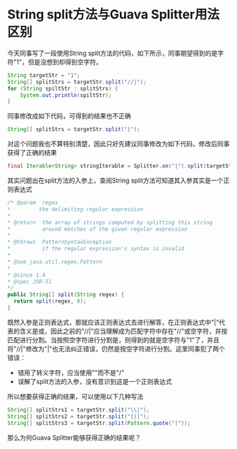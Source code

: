 String split方法与Guava Splitter用法区别
========================================

今天同事写了一段使用String split方法的代码，如下所示，同事期望得到的是字符"1"，但是没想到却得到空字符。
```java
String targetStr = "1";
String[] splitStrs = targetStr.split("//|");
for (String spiltStr : splitStrs) {
    System.out.println(spiltStr);
}
```
同事修改成如下代码，可得到的结果也不正确
```java
String[] splitStrs = targetStr.split("|");
```
对这个问题我也不算特别清楚，因此只好先建议同事修改为如下代码，修改后同事获得了正确的结果
```java
final Iterable<String> stringIterable = Splitter.on("|").split(targetStr);
```
其实问题出在split方法的入参上，查阅String split方法可知道其入参其实是一个正则表达式
```java
/* @param  regex
*         the delimiting regular expression
*
* @return  the array of strings computed by splitting this string
*          around matches of the given regular expression
*
* @throws  PatternSyntaxException
*          if the regular expression's syntax is invalid
*
* @see java.util.regex.Pattern
*
* @since 1.4
* @spec JSR-51
*/
public String[] split(String regex) {
  return split(regex, 0);
}
```
既然入参是正则表达式，那就应该正则表达式去进行解答，在正则表达式中"|"代表的含义是或，因此之前的"//|"应当理解成为匹配字符中存在"//"或空字符，并按匹配进行分割。当按照空字符进行分割是，则得到的就是空字符与"1"了，并且将"//|"修改为"|"也无法纠正错误，仍然是按空字符进行分割。这里同事犯了两个错误：

- 错用了转义字符，应当使用"\"而不是"/"
- 误解了split方法的入参，没有意识到这是一个正则表达式

所以想要获得正确的结果，可以使用以下几种写法
```java
String[] splitStrs1 = targetStr.split("\\|");
String[] splitStrs2 = targetStr.split("[|]");
String[] splitStrs3 = targetStr.split(Pattern.quote("|"));
```
那么为何Guava Splitter能够获得正确的结果呢？
